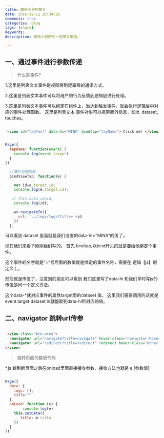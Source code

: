 ```yaml
---
title: 微信小程序相关
date: 2016-12-11 20:34:28
comments: true
categories: Blog
tags: [share]
keywords: 
description: 微信小程序的一些相关笔记。

---
```


## 一、通过事件进行参数传递


> 什么是事件?

1.这里是列表文本事件是视图层到逻辑层的通讯方式。

2.这里是列表文本事件可以将用户的行为反馈到逻辑层进行处理。

3.这里是列表文本事件可以绑定在组件上，当达到触发事件，就会执行逻辑层中对应的事件处理函数。
这里是列表文本 事件对象可以携带额外信息，如id, dataset, touches。

```html

 <view id="tapTest" data-hi="MINA" bindtap="tapName"> Click me! </view>
 
```


```javascript
Page({
  tapName: function(event) {
    console.log(event.target) 
  }
})


```


```javascript
  //事件处理函数
  bindViewTap: function(e) {

    var id=e.target.id;
    console.log(e.target.id);
      
   // this.data.id=id,
    console.log(id);

    wx.navigateTo({
      url: '../logs/logs?title='+id
    })
  },

```

可以看到 dataset 里面就是我们设置的data-hi="MINA"的值了。

现在我们来看下刚刚我们写的， 首先 bindtap,以bind开头的就是要给他绑定个事件，

这个事件的名字就是“=”号后面的数值就是绑定的事件名称，需要在 逻辑【js】层定义上。 

然后就是传值了，注意到的朋友可以看到 我们这里写了data-hi 和我们平时写js的传值是同一个定义方法。

这个data-*就对应事件的属性target里的dataset 值。
这里我们需要调用的话就是 event.target.dataset.hi就能取到data-hi所对应的值。








## 二、navigator 跳转url传参


```html

 <view class="btn-area">
  <navigator url="navigate?title=navigate" hover-class="navigator-hover">跳转到新页面</navigator>
  <navigator url="redirect?title=redirect" redirect hover-class="other-navigator-hover">在当前页打开</navigator>
</view>

```

>跳转页面的接收代码

*.js 跳到新页面之后在onload里面直接接收参数，接收方法也就是 e.[参数值]

```javascript

Page({
  data: {
    logs: [],
    title:""
  },
  onLoad: function (e) {
        console.log(e)
    this.setData({
       title: e.title 
    })
  }
})

```


















